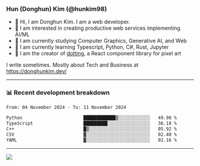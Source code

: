 ### Hun (Donghun) Kim (@hunkim98)

- 👋 Hi, I am Donghun Kim. I am a web developer. 
- 🤔 I am interested in creating productive web services implementing AI/ML
- 🔭 I am currently studying Computer Graphics, Generative AI, and Web 
- 🌱 I am currently learning Typescript, Python, C#, Rust, Jupyter
- 🎨 I am the creator of [dotting](https://github.com/hunkim98/dotting), a React component library for pixel art

I write sometimes. Mostly about Tech and Business at https://donghunkim.dev/

---
### 📊 Recent development breakdown
<!--START_SECTION:waka-->

```txt
From: 04 November 2024 - To: 11 November 2024

Python                       ████████████▒░░░░░░░░░░░░   49.98 %
TypeScript                   █████████░░░░░░░░░░░░░░░░   36.18 %
C++                          █▒░░░░░░░░░░░░░░░░░░░░░░░   05.92 %
CSV                          ▓░░░░░░░░░░░░░░░░░░░░░░░░   02.40 %
YAML                         ▓░░░░░░░░░░░░░░░░░░░░░░░░   02.16 %
```

<!--END_SECTION:waka-->
---

<!-- <div align='center'> -->
  <img align="center" src="https://github-readme-stats.vercel.app/api?username=hunkim98&theme=dark&show_icons=true"/>
<!-- </div> -->
<!--
**hunkim98/hunkim98** is a ✨ _special_ ✨ repository because its `README.md` (this file) appears on your GitHub profile.

Here are some ideas to get you started:

- 🔭 I’m currently working on ...
- 🌱 I’m currently learning ...
- 👯 I’m looking to collaborate on ...
- 🤔 I’m looking for help with ...
- 💬 Ask me about ...
- 📫 How to reach me: ...
- 😄 Pronouns: ...
- ⚡ Fun fact: ...
-->
